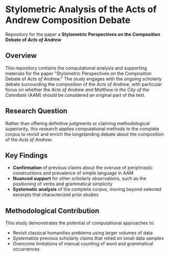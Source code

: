 # Stylometric Analysis of the Acts of Andrew Composition Debate

Repository for the paper a **Stylometric Perspectives on the Composition Debate of *Acts of Andrew***

## Overview
This repository contains the computational analysis and supporting materials for the paper "Stylometric Perspectives on the Composition Debate of *Acts of Andrew*." The study engages with the ongoing scholarly debate surrounding the composition of the *Acts of Andrew*, with particular focus on whether the *Acts of Andrew and Matthew in the City of the Cannibals* (AAM) should be considered an original part of the text.

## Research Question
Rather than offering definitive judgments or claiming methodological superiority, this research applies computational methods to the complete corpus to revisit and enrich the longstanding debate about the composition of the *Acts of Andrew*.

## Key Findings
- **Confirmation** of previous claims about the overuse of periphrastic constructions and prevalence of simple language in AAM
- **Nuanced support** for other scholarly observations, such as the positioning of verbs and grammatical simplicity
- **Systematic analysis** of the complete corpus, moving beyond selected excerpts that characterized prior studies

## Methodological Contribution
This study demonstrates the potential of computational approaches to:
- Revisit classical humanities problems using larger volumes of data
- Systematize previous scholarly claims that relied on small data samples
- Overcome limitations of manual counting of word and grammatical occurrences
